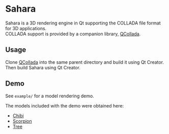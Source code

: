 # Sahara

Sahara is a 3D rendering engine in Qt supporting the COLLADA file format for 3D applications.  
COLLADA support is provided by a companion library, [QCollada](https://github.com/nirjacobson/QCollada).

## Usage

Clone [QCollada](https://github.com/nirjacobson/QCollada) into the same parent directory and build it using Qt Creator.
Then build Sahara using Qt Creator.

## Demo

See `example/` for a model rendering demo.

The models included with the demo were obtained here:
- [Chibi](https://3docean.net/item/stylised-low-poly-chibi-animation-set/23709767)
- [Scorpion](https://3docean.net/item/animated-low-poly-art-white-scorpion/23274234)
- [Tree](https://www.turbosquid.com/FullPreview/Index.cfm/ID/1008420)
